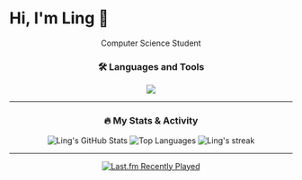 # Hi, I'm Ling 👋

<p align="center">
  Computer Science Student
</p>

<div align="center">

  ### 🛠️ Languages and Tools
  
  <a href="https://skillicons.dev">
    <img src="https://skillicons.dev/icons?i=python,vscode,git,github&perline=6" />
  </a>

  ---
  
  ### 🔥 My Stats & Activity
  
  <img src="https://github-readme-stats.vercel.app/api?username=ling40hrs&show_icons=true&theme=transparent&hide_border=true&include_all_commits=true&count_private=true" alt="Ling's GitHub Stats" />
  
  <img src="https://github-readme-stats.vercel.app/api/top-langs/?username=ling40hrs&layout=compact&theme=transparent&hide_border=true" alt="Top Languages" />
  
  <img title="🔥 Get streak stats for your profile at git.io/streak-stats" alt="Ling's streak" src="https://streak-stats.demolab.com/?user=ling40hrs&theme=transparent&hide_border=true" />

</div>

---

<p align="center">
  <a href="https://last.fm/user/Nefca96">
    <img src="https://lastfm-recently-played.vercel.app/api?user=Nefca96" alt="Last.fm Recently Played">
  </a>
</p>
